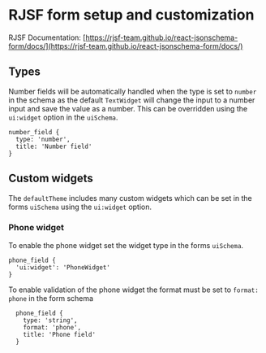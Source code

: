 # RJSF form setup and customization

RJSF Documentation: [https://rjsf-team.github.io/react-jsonschema-form/docs/](https://rjsf-team.github.io/react-jsonschema-form/docs/)

## Types

Number fields will be automatically handled when the type is set to `number` in the schema as the default `TextWidget` will change the input to a number input and save the value as a number. This can be overridden using the `ui:widget` option in the `uiSchema`.

```
number_field {
  type: 'number',
  title: 'Number field'
}
```

## Custom widgets

The `defaultTheme` includes many custom widgets which can be set in the forms `uiSchema` using the `ui:widget` option.

### Phone widget

To enable the phone widget set the widget type in the forms `uiSchema`.

```
phone_field {
  'ui:widget': 'PhoneWidget'
}
```

To enable validation of the phone widget the format must be set to `format: phone` in the form schema

```
  phone_field {
    type: 'string',
    format: 'phone',
    title: 'Phone field'
  }
```

